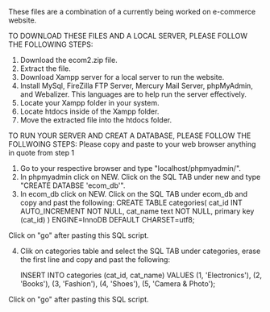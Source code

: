 These files are a combination of a currently being worked on e-commerce website. 

TO DOWNLOAD THESE FILES AND A LOCAL SERVER, PLEASE FOLLOW THE FOLLOWING STEPS:
1. Download the ecom2.zip file.
2. Extract the file.
3. Download Xampp server for a local server to run the website.
4. Install MySql, FireZilla FTP Server, Mercury Mail Server, phpMyAdmin, and Webalizer. This languages are to help run the server effectively.
5. Locate your Xampp folder in your system. 
6. Locate htdocs inside of the Xampp folder. 
7. Move the extracted file into the htdocs folder. 

TO RUN YOUR SERVER AND CREAT A DATABASE, PLEASE FOLLOW THE FOLLWOING STEPS:
Please copy and paste to your web browser anything in quote from step 1
1. Go to your respective browser and type "localhost/phpmyadmin/".
2. In phpmyadmin click on NEW. Click on the SQL TAB under new and type "CREATE DATABSE 'ecom_db'".
3. In ecom_db click on NEW. Click on the SQL TAB under ecom_db and copy and past the following: 
      CREATE TABLE categories(
          cat_id INT AUTO_INCREMENT NOT NULL, 
          cat_name text NOT NULL, 
          primary key (cat_id)
      ) ENGINE=InnoDB DEFAULT CHARSET=utf8;
      
 Click on "go" after pasting this SQL script.  
 
      
4. Clik on categories table and select the SQL TAB under categories, erase the first line and copy and past the following: 

    INSERT INTO categories (cat_id, cat_name) VALUES
    (1, 'Electronics'),
    (2, 'Books'),
    (3, 'Fashion'),
    (4, 'Shoes'),
    (5, 'Camera & Photo');
    
  Click on "go" after pasting this SQL script.


